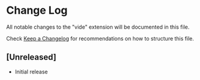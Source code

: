 # Change Log

All notable changes to the "vide" extension will be documented in this file.

Check [Keep a Changelog](http://keepachangelog.com/) for recommendations on how to structure this file.

## [Unreleased]

-   Initial release
